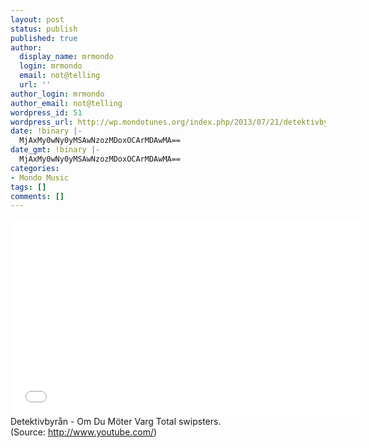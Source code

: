 ```yaml
---
layout: post
status: publish
published: true
author:
  display_name: mrmondo
  login: mrmondo
  email: not@telling
  url: ''
author_login: mrmondo
author_email: not@telling
wordpress_id: 51
wordpress_url: http://wp.mondotunes.org/index.php/2013/07/21/detektivbyr-n-om-du-m-ter-varg-total-swipsters/
date: !binary |-
  MjAxMy0wNy0yMSAwNzozMDoxOCArMDAwMA==
date_gmt: !binary |-
  MjAxMy0wNy0yMSAwNzozMDoxOCArMDAwMA==
categories:
- Mondo Music
tags: []
comments: []
---
```

<iframe width="560" height="315" src="//www.youtube.com/embed/wBU3waTWrv8" frameborder="0"> </iframe>
Detektivbyrån - Om Du Möter Varg
Total swipsters.
<div class="attribution">(<span>Source:</span> <a href="http://www.youtube.com/">http://www.youtube.com/</a>)</div>

